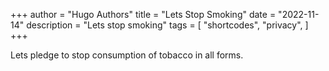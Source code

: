 +++
author = "Hugo Authors"
title = "Lets Stop Smoking"
date = "2022-11-14"
description = "Lets stop smoking"
tags = [
    "shortcodes",
    "privacy",
]
+++

Lets pledge to stop consumption of tobacco in all forms.

